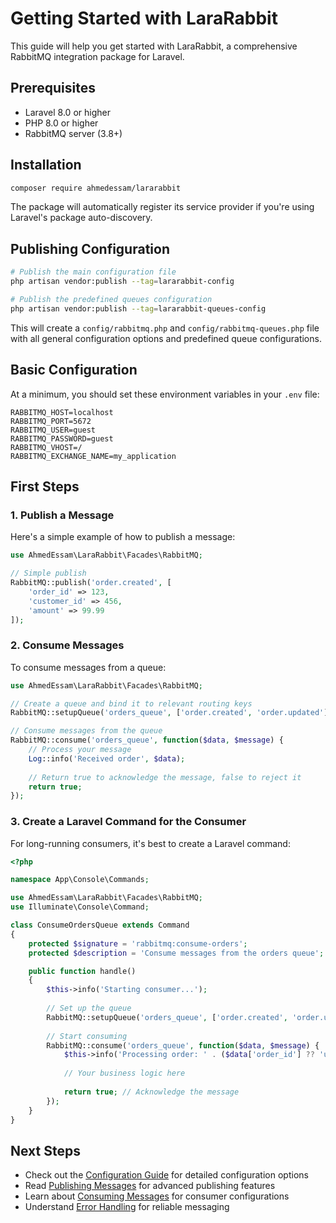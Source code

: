 # Getting Started with LaraRabbit

This guide will help you get started with LaraRabbit, a comprehensive RabbitMQ integration package for Laravel.

## Prerequisites

- Laravel 8.0 or higher
- PHP 8.0 or higher
- RabbitMQ server (3.8+)

## Installation

```bash
composer require ahmedessam/lararabbit
```

The package will automatically register its service provider if you're using Laravel's package auto-discovery.

## Publishing Configuration

```bash
# Publish the main configuration file
php artisan vendor:publish --tag=lararabbit-config

# Publish the predefined queues configuration
php artisan vendor:publish --tag=lararabbit-queues-config
```

This will create a `config/rabbitmq.php` and `config/rabbitmq-queues.php` file with all general configuration options and predefined queue configurations.

## Basic Configuration

At a minimum, you should set these environment variables in your `.env` file:

```
RABBITMQ_HOST=localhost
RABBITMQ_PORT=5672
RABBITMQ_USER=guest
RABBITMQ_PASSWORD=guest
RABBITMQ_VHOST=/
RABBITMQ_EXCHANGE_NAME=my_application
```

## First Steps

### 1. Publish a Message

Here's a simple example of how to publish a message:

```php
use AhmedEssam\LaraRabbit\Facades\RabbitMQ;

// Simple publish
RabbitMQ::publish('order.created', [
    'order_id' => 123,
    'customer_id' => 456,
    'amount' => 99.99
]);
```

### 2. Consume Messages

To consume messages from a queue:

```php
use AhmedEssam\LaraRabbit\Facades\RabbitMQ;

// Create a queue and bind it to relevant routing keys
RabbitMQ::setupQueue('orders_queue', ['order.created', 'order.updated']);

// Consume messages from the queue
RabbitMQ::consume('orders_queue', function($data, $message) {
    // Process your message
    Log::info('Received order', $data);
    
    // Return true to acknowledge the message, false to reject it
    return true;
});
```

### 3. Create a Laravel Command for the Consumer

For long-running consumers, it's best to create a Laravel command:

```php
<?php

namespace App\Console\Commands;

use AhmedEssam\LaraRabbit\Facades\RabbitMQ;
use Illuminate\Console\Command;

class ConsumeOrdersQueue extends Command
{
    protected $signature = 'rabbitmq:consume-orders';
    protected $description = 'Consume messages from the orders queue';

    public function handle()
    {
        $this->info('Starting consumer...');
        
        // Set up the queue
        RabbitMQ::setupQueue('orders_queue', ['order.created', 'order.updated']);
        
        // Start consuming
        RabbitMQ::consume('orders_queue', function($data, $message) {
            $this->info('Processing order: ' . ($data['order_id'] ?? 'unknown'));
            
            // Your business logic here
            
            return true; // Acknowledge the message
        });
    }
}
```

## Next Steps

- Check out the [Configuration Guide](./CONFIGURATION.md) for detailed configuration options
- Read [Publishing Messages](./PUBLISHING.md) for advanced publishing features
- Learn about [Consuming Messages](./CONSUMING.md) for consumer configurations
- Understand [Error Handling](./ERROR_HANDLING.md) for reliable messaging
